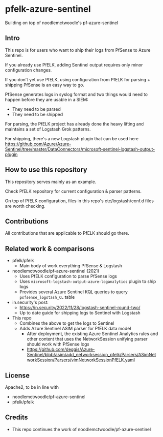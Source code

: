 # pfelk-azure-sentinel

Building on top of noodlemctwoodle's pf-azure-sentinel


## Intro

This repo is for users who want to ship their logs from PfSense
to Azure Sentinel.

If you already use PfELK, adding Sentinel output requires
only minor configuration changes.

If you don't yet use PfELK, using configuration from PfELK for
parsing + shipping PfSense is an easy way to go.

PfSense generates logs in syslog format and two things would need
to happen before they are usable in a SIEM:

 - They need to be parsed
 - They need to be shipped

For parsing, the PfELK project has already done the heavy lifting
and maintains a set of Logstash Grok patterns.

For shipping, there's a new Logstash plugin that can be used here
https://github.com/Azure/Azure-Sentinel/tree/master/DataConnectors/microsoft-sentinel-logstash-output-plugin

## How to use this repository

This repository serves mainly as an example.

Check PfELK repository for current configuration & parser patterns.

On top of PfELK configuration, files in this repo's etc/logstash/conf.d
files are worth checking.

## Contributions

All contributions that are applicable to PfELK should go there.

## Related work & comparisons

- pfelk/pfelk
  - Main body of work everything PfSense & Logstash
- noodlemctwoodle/pf-azure-sentinel (2021)
  - Uses PfELK configuration to parse PfSense logs
  - Uses `microsoft-logstash-output-azure-loganalytics` plugin to ship logs
  - Provides several Azure Sentinel KQL queries to query `psfsense_logstash_CL` table
- in.security's post:
  - https://in.security/2022/11/28/logstash-sentinel-round-two/
  - Up to date guide for shipping logs to Sentinel with Logstash
- This repo
  - Combines the above to get the logs to Sentinel
  - Adds Azure Sentinel ASIM parser for PfELK data model
    - After deployment, the existing Azure Sentinel Analytics rules and other 
      content that uses the NetworkSession unifying parser should work
      with PfSense logs
    - https://github.com/deggis/Azure-Sentinel/blob/asim/add_networksession_pfelk/Parsers/ASimNetworkSession/Parsers/vimNetworkSessionPfELK.yaml

## License

Apache2, to be in line with

- noodlemctwoodle/pf-azure-sentinel
- pfelk/pfelk

## Credits

- This repo continues the work of noodlemctwoodle/pf-azure-sentinel